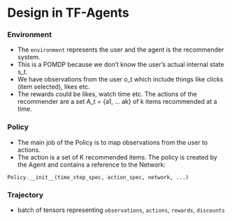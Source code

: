 # Design in TF-Agents

### Environment 
* The `environment` represents the user and the agent is the recommender system. 
* This is a POMDP because we don’t know the user’s actual internal state s_t. 
* We have observations from the user o_t which include things like clicks (item selected), likes etc. 
* The rewards could be likes, watch time etc. The actions of the recommender are a set A_t = {a1, … ak} of k items recommended at a time. 

### Policy
* The main job of the Policy is to map observations from the user to actions. 
* The action is a set of K recommended items. The policy is created by the Agent and contains a reference to the Network: 

```
Policy.__init__(time_step_spec, action_spec, network, ...)
```
### Trajectory
* batch of tensors representing `observations`, `actions`, `rewards`, `discounts`